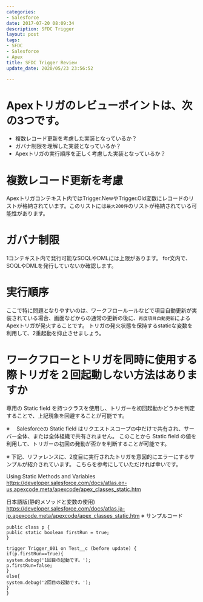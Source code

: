 ```yaml
---
categories:
- Salesforce
date: 2017-07-20 08:09:34
description: SFDC Trigger
layout: post
tags:
- SFDC
- Salesforce
- Apex
title: SFDC Trigger Review
update_date: 2020/05/23 23:56:52

---
```


# Apexトリガのレビューポイントは、次の3つです。
- 複数レコード更新を考慮した実装となっているか？
- ガバナ制限を理解した実装となっているか？
- Apexトリガの実行順序を正しく考慮した実装となっているか？

# 複数レコード更新を考慮
Apexトリガコンテキスト内ではTrigger.NewやTrigger.Old変数にレコードのリストが格納されています。このリストには`最大200件`のリストが格納されている可能性があります。

# ガバナ制限
1コンテキスト内で発行可能なSOQLやDMLには上限があります。
for文内で、SOQLやDMLを発行していないか確認します。

# 実行順序
ここで特に問題となりやすいのは、ワークフロールールなどで項目自動更新が実装されている場合、画面などからの通常の更新の後に、`再度項目自動更新`によるApexトリガが発火することです。
トリガの発火状態を保持するstaticな変数を利用して、2重起動を抑止させましょう。

# ワークフローとトリガを同時に使用する際トリガを２回起動しない方法はありますか
専用の Static field を持つクラスを使用し、トリガーを初回起動かどうかを判定することで、上記現象を回避することが可能です。

※　
Salesforceの Static field はリクエストスコープの中だけで共有され、サーバー全体、または全体組織で共有されません。
このことから Static field の値を利用して、トリガーの初回の発動が否かを判断することが可能です。

※
下記、リファレンスに、2度目に実行されたトリガを意図的にエラーにするサンプルが紹介されています。
こちらを参考にしていただければ幸いです。

Using Static Methods and Variables
https://developer.salesforce.com/docs/atlas.en-us.apexcode.meta/apexcode/apex_classes_static.htm

日本語版(静的メソッドと変数の使用)
https://developer.salesforce.com/docs/atlas.ja-jp.apexcode.meta/apexcode/apex_classes_static.htm
※
サンプルコード
```
public class p {
public static boolean firstRun = true;
}
```

```
trigger Trigger_001 on Test__c (before update) {
if(p.firstRun==true){
system.debug('1回目の起動です。');
p.firstRun=false;
}
else{
system.debug('2回目の起動です。');
}
}
```